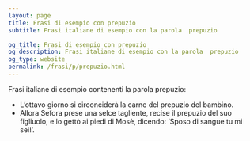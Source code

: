 ```yaml
---
layout: page
title: Frasi di esempio con prepuzio 
subtitle: Frasi italiane di esempio con la parola  prepuzio

og_title: Frasi di esempio con prepuzio 
og_description: Frasi italiane di esempio con la parola  prepuzio
og_type: website
permalink: /frasi/p/prepuzio.html
---
```


Frasi italiane di esempio contenenti la parola prepuzio:


- L’ottavo giorno si circonciderà la carne del prepuzio del bambino.
- Allora Sefora prese una selce tagliente, recise il prepuzio del suo figliuolo, e lo gettò ai piedi di Mosè, dicendo: ‘Sposo di sangue tu mi sei!’.
